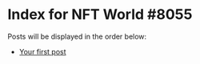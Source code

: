 # Index for NFT World #8055
Posts will be displayed in the order below:

- [Your first post](./001-first.md)

